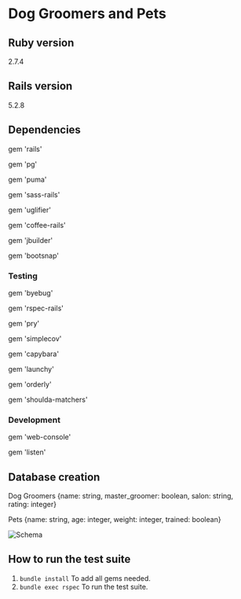 # Dog Groomers and Pets

## Ruby version
2.7.4

## Rails version
5.2.8

## Dependencies
gem 'rails'

gem 'pg'

gem 'puma'

gem 'sass-rails'

gem 'uglifier'

gem 'coffee-rails'

gem 'jbuilder'

gem 'bootsnap'

### Testing
gem 'byebug'

gem 'rspec-rails'

gem 'pry'

gem 'simplecov'

gem 'capybara'

gem 'launchy'

gem 'orderly'

gem 'shoulda-matchers'

### Development
gem 'web-console'

gem 'listen'

## Database creation
Dog Groomers {name: string, master_groomer: boolean, salon: string, rating: integer}

Pets {name: string, age: integer, weight: integer, trained: boolean}

![Schema](https://user-images.githubusercontent.com/115383288/217367125-65f697ff-d997-4cc3-8a79-6283bce1ecc8.png)

## How to run the test suite
1. `bundle install` To add all gems needed.
1. `bundle exec rspec` To run the test suite.